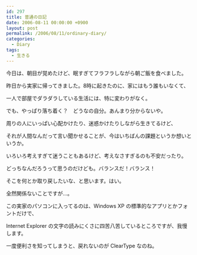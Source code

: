 ```yaml
---
id: 297
title: 普通の日記
date: 2006-08-11 00:00:00 +0900
layout: post
permalink: /2006/08/11/ordinary-diary/
categories:
  - Diary
tags:
  - 生きる
---
```

今日は、朝目が覚めたけど、眠すぎてフラフラしながら朝ご飯を食べました。
  
昨日から実家に帰ってきました。8時に起きたのに、家にはもう誰もいなくて、
  
一人で部屋でダラダラしている生活には、特に変わりがなく。
  
でも、やっぱり落ち着く？　どうなの自分。あんまり分からないや。

<!--more-->

周りの人にいっぱい心配かけたり、迷惑かけたりしながら生きてるけど、
  
それが人間なんだって言い聞かせることが、今はいちばんの課題というか想いというか。

いろいろ考えすぎて迷うこともあるけど、考えなさすぎるのも不安だったり。
  
どっちなんだろうって思うのだけども。バランスだ！バランス！
  
そこを何とか取り戻したいな、と思います。はい。
  
全然関係ないことですが…。
  
この実家のパソコンに入ってるのは、Windows XP の標準的なアプリとかフォントだけで、
  
Internet Explorer の文字の読みにくさに四苦八苦しているところですが、我慢します。
  
一度便利さを知ってしまうと、戻れないのが ClearType なのね。
